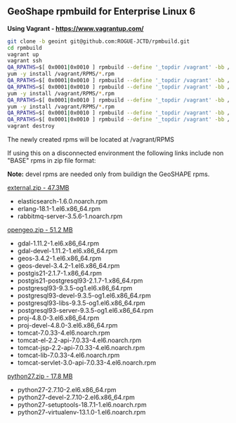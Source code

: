 GeoShape rpmbuild for Enterprise Linux 6
----------------------

__Using Vagrant - https://www.vagrantup.com/__

```bash
git clone -b geoint git@github.com:ROGUE-JCTD/rpmbuild.git
cd rpmbuild
vagrant up
vagrant ssh
QA_RPATHS=$[ 0x0001|0x0010 ] rpmbuild --define '_topdir /vagrant' -bb /vagrant/SPECS/lcms2.spec
yum -y install /vagrant/RPMS/*.rpm
QA_RPATHS=$[ 0x0001|0x0010 ] rpmbuild --define '_topdir /vagrant' -bb /vagrant/SPECS/openjpeg2.spec
QA_RPATHS=$[ 0x0001|0x0010 ] rpmbuild --define '_topdir /vagrant' -bb /vagrant/SPECS/libkml.spec
yum -y install /vagrant/RPMS/*.rpm
QA_RPATHS=$[ 0x0001|0x0010 ] rpmbuild --define '_topdir /vagrant' -bb /vagrant/SPECS/gdal.spec
yum -y install /vagrant/RPMS/*.rpm
QA_RPATHS=$[ 0x0001|0x0010 ] rpmbuild --define '_topdir /vagrant' -bb /vagrant/SPECS/geoshape.spec
QA_RPATHS=$[ 0x0001|0x0010 ] rpmbuild --define '_topdir /vagrant' -bb /vagrant/SPECS/geoshape-geoserver.spec
vagrant destroy
```

The newly created rpms will be located at /vagrant/RPMS

If using this on a disconnected environment the following links include non "BASE" rpms in zip file format:

__Note:__ devel rpms are needed only from buildign the GeoSHAPE rpms.

[external.zip - 47.3MB](http://yum.geoshape.org/zip/external.zip)
- elasticsearch-1.6.0.noarch.rpm
- erlang-18.1-1.el6.x86_64.rpm
- rabbitmq-server-3.5.6-1.noarch.rpm

[opengeo.zip - 51.2 MB](http://yum.geoshape.org/zip/opengeo.zip)
- gdal-1.11.2-1.el6.x86_64.rpm
- gdal-devel-1.11.2-1.el6.x86_64.rpm
- geos-3.4.2-1.el6.x86_64.rpm
- geos-devel-3.4.2-1.el6.x86_64.rpm
- postgis21-2.1.7-1.x86_64.rpm
- postgis21-postgresql93-2.1.7-1.x86_64.rpm
- postgresql93-9.3.5-og1.el6.x86_64.rpm
- postgresql93-devel-9.3.5-og1.el6.x86_64.rpm
- postgresql93-libs-9.3.5-og1.el6.x86_64.rpm
- postgresql93-server-9.3.5-og1.el6.x86_64.rpm
- proj-4.8.0-3.el6.x86_64.rpm
- proj-devel-4.8.0-3.el6.x86_64.rpm
- tomcat-7.0.33-4.el6.noarch.rpm
- tomcat-el-2.2-api-7.0.33-4.el6.noarch.rpm
- tomcat-jsp-2.2-api-7.0.33-4.el6.noarch.rpm
- tomcat-lib-7.0.33-4.el6.noarch.rpm
- tomcat-servlet-3.0-api-7.0.33-4.el6.noarch.rpm

[python27.zip - 17.8 MB](http://yum.geoshape.org/zip/python27.zip)
- python27-2.7.10-2.el6.x86_64.rpm
- python27-devel-2.7.10-2.el6.x86_64.rpm
- python27-setuptools-18.7.1-1.el6.noarch.rpm
- python27-virtualenv-13.1.0-1.el6.noarch.rpm
